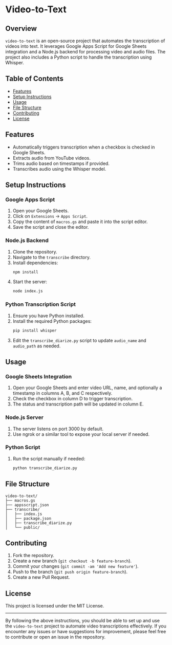 
# Video-to-Text

## Overview

`video-to-text` is an open-source project that automates the transcription of videos into text. It leverages Google Apps Script for Google Sheets integration and a Node.js backend for processing video and audio files. The project also includes a Python script to handle the transcription using Whisper.

## Table of Contents
- [Features](#features)
- [Setup Instructions](#setup-instructions)
- [Usage](#usage)
- [File Structure](#file-structure)
- [Contributing](#contributing)
- [License](#license)

## Features

- Automatically triggers transcription when a checkbox is checked in Google Sheets.
- Extracts audio from YouTube videos.
- Trims audio based on timestamps if provided.
- Transcribes audio using the Whisper model.

## Setup Instructions

### Google Apps Script

1. Open your Google Sheets.
2. Click on `Extensions` -> `Apps Script`.
3. Copy the content of `macros.gs` and paste it into the script editor.
4. Save the script and close the editor.

### Node.js Backend

1. Clone the repository.
2. Navigate to the `transcribe` directory.
3. Install dependencies:
   ```sh
   npm install
   ```
4. Start the server:
   ```sh
   node index.js
   ```

### Python Transcription Script

1. Ensure you have Python installed.
2. Install the required Python packages:
   ```sh
   pip install whisper
   ```
3. Edit the `transcribe_diarize.py` script to update `audio_name` and `audio_path` as needed.

## Usage

### Google Sheets Integration

1. Open your Google Sheets and enter video URL, name, and optionally a timestamp in columns A, B, and C respectively.
2. Check the checkbox in column D to trigger transcription.
3. The status and transcription path will be updated in column E.

### Node.js Server

1. The server listens on port 3000 by default.
2. Use ngrok or a similar tool to expose your local server if needed.

### Python Script

1. Run the script manually if needed:
   ```sh
   python transcribe_diarize.py
   ```

## File Structure

```
video-to-text/
├── macros.gs
├── appsscript.json
├── transcribe/
│   ├── index.js
│   ├── package.json
│   ├── transcribe_diarize.py
│   └── public/
```

## Contributing

1. Fork the repository.
2. Create a new branch (`git checkout -b feature-branch`).
3. Commit your changes (`git commit -am 'Add new feature'`).
4. Push to the branch (`git push origin feature-branch`).
5. Create a new Pull Request.

## License

This project is licensed under the MIT License.

---

By following the above instructions, you should be able to set up and use the `video-to-text` project to automate video transcriptions effectively. If you encounter any issues or have suggestions for improvement, please feel free to contribute or open an issue in the repository.
